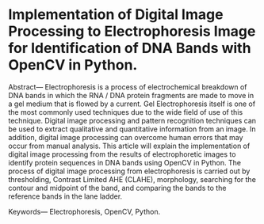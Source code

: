 # Implementation of Digital Image Processing to Electrophoresis Image for Identification of DNA Bands with OpenCV in Python.

Abstract— Electrophoresis is a process of electrochemical breakdown of DNA bands in which the RNA / DNA protein fragments are made to move in a gel medium that is flowed by a current. Gel Electrophoresis itself is one of the most commonly used techniques due to the wide field of use of this technique. Digital image processing and pattern recognition techniques can be used to extract qualitative and quantitative information from an image. In addition, digital image processing can overcome human errors that may occur from manual analysis. This article will explain the implementation of digital image processing from the results of electrophoretic images to identify protein sequences in DNA bands using OpenCV in Python. The process of digital image processing from electrophoresis is carried out by thresholding, Contrast Limited AHE (CLAHE), morphology, searching for the contour and midpoint of the band, and comparing the bands to the reference bands in the lane ladder.

Keywords— Electrophoresis, OpenCV, Python.
